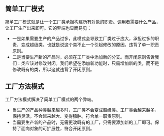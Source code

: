 ## 简单工厂模式
简单工厂模式就是让一个工厂类承担构建所有对象的职责。调用者需要什么产品，让工厂生产出来即可。它的弊端也显而易见：
- 一是如果需要生产的产品过多，此模式会导致工厂类过于庞大，承担过多的职责，变成超级类。也就是说这个类不止一个引起修改的原因。违背了单一职责原则。
- 二是当要生产新的产品时，必须在工厂类中添加新的分支。而开闭原则告诉我们：类应该对修改封闭。我们希望在添加新功能时，只需增加新的类，而不是修改既有的类，所以这就违背了开闭原则。
## 工厂方法模式
工厂方法模式解决了简单工厂模式的两个弊端。
- 当生产的产品种类越来越多时，工厂类不会变成超级类。工厂类会越来越多，保持灵活。不会越来越大、变得臃肿。符合单一职责原则。
- 当需要生产新的产品时，无需更改既有的工厂，只需要添加新的工厂即可。保持了面向对象的可扩展性，符合开闭原则。